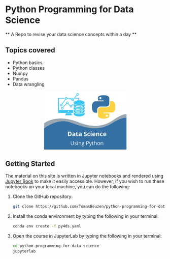 # Python Programming for Data Science

** A Repo to revise your data science concepts within a day **

## Topics covered
* Python basics
* Python classes
* Numpy
* Pandas
* Data wrangling

<p align="center">
  <img src="docs/logo.png" width="260">
</p>


## Getting Started

The material on this site is written in Jupyter notebooks and rendered using [Jupyter Book](https://jupyterbook.org/intro.html) to make it easily accessible. However, if you wish to run these notebooks on your local machine, you can do the following:

1. Clone the GitHub repository:
   ```sh
   git clone https://github.com/TomasBeuzen/python-programming-for-data-science.git
   ```
2. Install the conda environment by typing the following in your terminal:
   ```sh
   conda env create -f py4ds.yaml
   ```
3. Open the course in JupyterLab by typing the following in your terminal:
   ```sh
   cd python-programming-for-data-science
   jupyterlab
   ```

